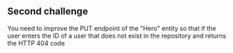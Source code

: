 ## Second challenge

You need to improve the PUT endpoint of the "Hero" entity so that if the user enters the ID of a user that does not exist in the repository and returns the HTTP 404 code 



